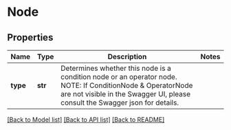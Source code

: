 # Node

## Properties
Name | Type | Description | Notes
------------ | ------------- | ------------- | -------------
**type** | **str** | Determines whether this node is a condition node or an operator node. NOTE: If ConditionNode &amp; OperatorNode are not visible in the Swagger UI, please consult the Swagger json for details. | 

[[Back to Model list]](../README.md#documentation-for-models) [[Back to API list]](../README.md#documentation-for-api-endpoints) [[Back to README]](../README.md)


